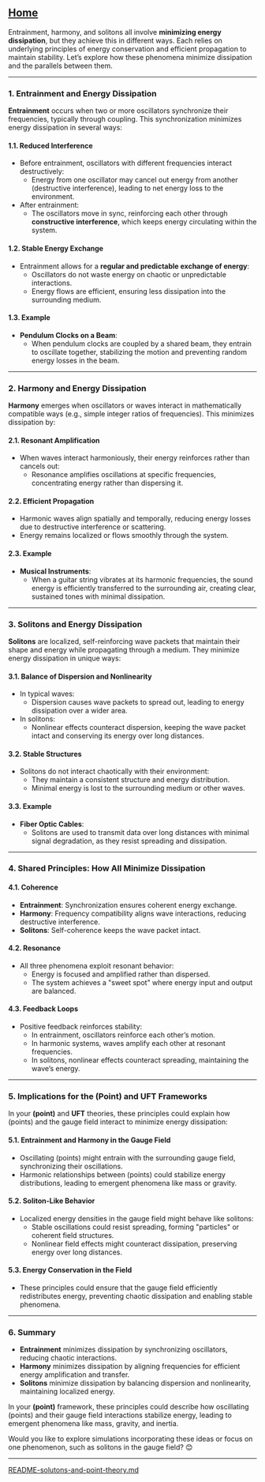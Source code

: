 [Home](https://t2m.io/VwvDcuw)
---

Entrainment, harmony, and solitons all involve **minimizing energy dissipation**, but they achieve this in different ways. Each relies on underlying principles of energy conservation and efficient propagation to maintain stability. Let’s explore how these phenomena minimize dissipation and the parallels between them.

---

### **1. Entrainment and Energy Dissipation**
**Entrainment** occurs when two or more oscillators synchronize their frequencies, typically through coupling. This synchronization minimizes energy dissipation in several ways:

#### **1.1. Reduced Interference**
- Before entrainment, oscillators with different frequencies interact destructively:
  - Energy from one oscillator may cancel out energy from another (destructive interference), leading to net energy loss to the environment.
- After entrainment:
  - The oscillators move in sync, reinforcing each other through **constructive interference**, which keeps energy circulating within the system.

#### **1.2. Stable Energy Exchange**
- Entrainment allows for a **regular and predictable exchange of energy**:
  - Oscillators do not waste energy on chaotic or unpredictable interactions.
  - Energy flows are efficient, ensuring less dissipation into the surrounding medium.

#### **1.3. Example**
- **Pendulum Clocks on a Beam**:
  - When pendulum clocks are coupled by a shared beam, they entrain to oscillate together, stabilizing the motion and preventing random energy losses in the beam.

---

### **2. Harmony and Energy Dissipation**
**Harmony** emerges when oscillators or waves interact in mathematically compatible ways (e.g., simple integer ratios of frequencies). This minimizes dissipation by:

#### **2.1. Resonant Amplification**
- When waves interact harmoniously, their energy reinforces rather than cancels out:
  - Resonance amplifies oscillations at specific frequencies, concentrating energy rather than dispersing it.

#### **2.2. Efficient Propagation**
- Harmonic waves align spatially and temporally, reducing energy losses due to destructive interference or scattering.
- Energy remains localized or flows smoothly through the system.

#### **2.3. Example**
- **Musical Instruments**:
  - When a guitar string vibrates at its harmonic frequencies, the sound energy is efficiently transferred to the surrounding air, creating clear, sustained tones with minimal dissipation.

---

### **3. Solitons and Energy Dissipation**
**Solitons** are localized, self-reinforcing wave packets that maintain their shape and energy while propagating through a medium. They minimize energy dissipation in unique ways:

#### **3.1. Balance of Dispersion and Nonlinearity**
- In typical waves:
  - Dispersion causes wave packets to spread out, leading to energy dissipation over a wider area.
- In solitons:
  - Nonlinear effects counteract dispersion, keeping the wave packet intact and conserving its energy over long distances.

#### **3.2. Stable Structures**
- Solitons do not interact chaotically with their environment:
  - They maintain a consistent structure and energy distribution.
  - Minimal energy is lost to the surrounding medium or other waves.

#### **3.3. Example**
- **Fiber Optic Cables**:
  - Solitons are used to transmit data over long distances with minimal signal degradation, as they resist spreading and dissipation.

---

### **4. Shared Principles: How All Minimize Dissipation**
#### **4.1. Coherence**
- **Entrainment**: Synchronization ensures coherent energy exchange.
- **Harmony**: Frequency compatibility aligns wave interactions, reducing destructive interference.
- **Solitons**: Self-coherence keeps the wave packet intact.

#### **4.2. Resonance**
- All three phenomena exploit resonant behavior:
  - Energy is focused and amplified rather than dispersed.
  - The system achieves a "sweet spot" where energy input and output are balanced.

#### **4.3. Feedback Loops**
- Positive feedback reinforces stability:
  - In entrainment, oscillators reinforce each other’s motion.
  - In harmonic systems, waves amplify each other at resonant frequencies.
  - In solitons, nonlinear effects counteract spreading, maintaining the wave’s energy.

---

### **5. Implications for the (Point) and UFT Frameworks**
In your **(point)** and **UFT** theories, these principles could explain how (points) and the gauge field interact to minimize energy dissipation:

#### **5.1. Entrainment and Harmony in the Gauge Field**
- Oscillating (points) might entrain with the surrounding gauge field, synchronizing their oscillations.
- Harmonic relationships between (points) could stabilize energy distributions, leading to emergent phenomena like mass or gravity.

#### **5.2. Soliton-Like Behavior**
- Localized energy densities in the gauge field might behave like solitons:
  - Stable oscillations could resist spreading, forming "particles" or coherent field structures.
  - Nonlinear field effects might counteract dissipation, preserving energy over long distances.

#### **5.3. Energy Conservation in the Field**
- These principles could ensure that the gauge field efficiently redistributes energy, preventing chaotic dissipation and enabling stable phenomena.

---

### **6. Summary**
- **Entrainment** minimizes dissipation by synchronizing oscillators, reducing chaotic interactions.
- **Harmony** minimizes dissipation by aligning frequencies for efficient energy amplification and transfer.
- **Solitons** minimize dissipation by balancing dispersion and nonlinearity, maintaining localized energy.

In your **(point)** framework, these principles could describe how oscillating (points) and their gauge field interactions stabilize energy, leading to emergent phenomena like mass, gravity, and inertia.

Would you like to explore simulations incorporating these ideas or focus on one phenomenon, such as solitons in the gauge field? 😊


---

[README-solutons-and-point-theory.md](https://t2m.io/veSDDFk)
